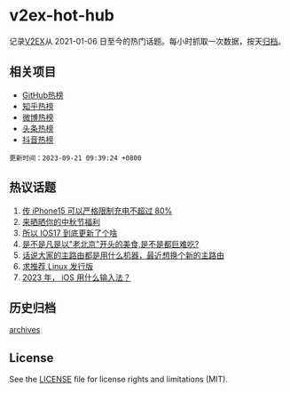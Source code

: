 # v2ex-hot-hub

 记录[V2EX](https://www.v2ex.com/)从 2021-01-06 日至今的热门话题。每小时抓取一次数据，按天[归档](archives)。
 
 ## 相关项目

- [GitHub热榜](https://github.com/snaildev/github-hot-hub)
- [知乎热榜](https://github.com/snaildev/zhihu-hot-hub)
- [微博热榜](https://github.com/snaildev/weibo-hot-hub)
- [头条热榜](https://github.com/snaildev/toutiao-hot-hub)
- [抖音热榜](https://github.com/snaildev/douyin-hot-hub)


 `更新时间：2023-09-21 09:39:24 +0800`

## 热议话题

1. [传 iPhone15 可以严格限制充电不超过 80%](https://www.v2ex.com/t/975452)
1. [来晒晒你的中秋节福利](https://www.v2ex.com/t/975417)
1. [所以 IOS17 到底更新了个啥](https://www.v2ex.com/t/975449)
1. [是不是凡是以"老北京"开头的美食,是不是都巨难吃?](https://www.v2ex.com/t/975557)
1. [话说大家的主路由都是用什么机器，最近想换个新的主路由](https://www.v2ex.com/t/975478)
1. [求推荐 Linux 发行版](https://www.v2ex.com/t/975515)
1. [2023 年， iOS 用什么输入法？](https://www.v2ex.com/t/975510)

## 历史归档

[archives](archives)

## License

See the [LICENSE](LICENSE) file for license rights and limitations (MIT).
